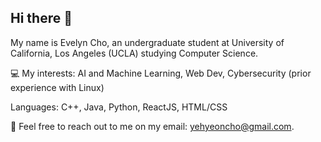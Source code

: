 ## Hi there 👋

<!--
**ycho1908/ycho1908** is a ✨ _special_ ✨ repository because its `README.md` (this file) appears on your GitHub profile.

Here are some ideas to get you started:

- 🔭 I’m currently working on ...
- 🌱 I’m currently learning ...
- 👯 I’m looking to collaborate on ...
- 🤔 I’m looking for help with ...
- 💬 Ask me about ...
- 📫 How to reach me: ...
- 😄 Pronouns: ...
- ⚡ Fun fact: ...
-->
My name is Evelyn Cho, an undergraduate student at University of California, Los Angeles (UCLA) studying Computer Science.

💻 My interests: AI and Machine Learning, Web Dev, Cybersecurity (prior experience with Linux)

Languages: C++, Java, Python, ReactJS, HTML/CSS

💬 Feel free to reach out to me on my email: yehyeoncho@gmail.com.
